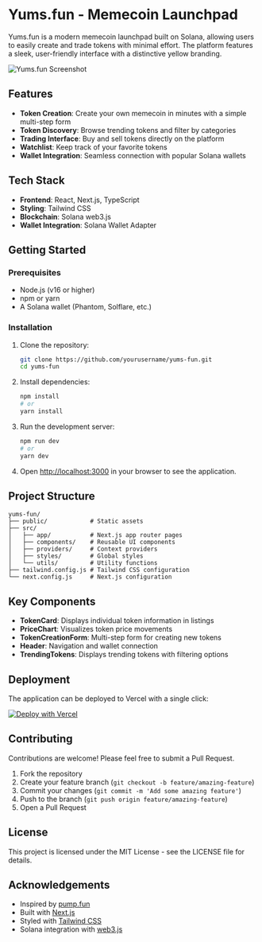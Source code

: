 # Yums.fun - Memecoin Launchpad

Yums.fun is a modern memecoin launchpad built on Solana, allowing users to easily create and trade tokens with minimal effort. The platform features a sleek, user-friendly interface with a distinctive yellow branding.

![Yums.fun Screenshot](https://placeholder.com/yums-screenshot.png)

## Features

- **Token Creation**: Create your own memecoin in minutes with a simple multi-step form
- **Token Discovery**: Browse trending tokens and filter by categories
- **Trading Interface**: Buy and sell tokens directly on the platform
- **Watchlist**: Keep track of your favorite tokens
- **Wallet Integration**: Seamless connection with popular Solana wallets

## Tech Stack

- **Frontend**: React, Next.js, TypeScript
- **Styling**: Tailwind CSS
- **Blockchain**: Solana web3.js
- **Wallet Integration**: Solana Wallet Adapter

## Getting Started

### Prerequisites

- Node.js (v16 or higher)
- npm or yarn
- A Solana wallet (Phantom, Solflare, etc.)

### Installation

1. Clone the repository:
   ```bash
   git clone https://github.com/yourusername/yums-fun.git
   cd yums-fun
   ```

2. Install dependencies:
   ```bash
   npm install
   # or
   yarn install
   ```

3. Run the development server:
   ```bash
   npm run dev
   # or
   yarn dev
   ```

4. Open [http://localhost:3000](http://localhost:3000) in your browser to see the application.

## Project Structure

```
yums-fun/
├── public/            # Static assets
├── src/
│   ├── app/           # Next.js app router pages
│   ├── components/    # Reusable UI components
│   ├── providers/     # Context providers
│   ├── styles/        # Global styles
│   └── utils/         # Utility functions
├── tailwind.config.js # Tailwind CSS configuration
└── next.config.js     # Next.js configuration
```

## Key Components

- **TokenCard**: Displays individual token information in listings
- **PriceChart**: Visualizes token price movements
- **TokenCreationForm**: Multi-step form for creating new tokens
- **Header**: Navigation and wallet connection
- **TrendingTokens**: Displays trending tokens with filtering options

## Deployment

The application can be deployed to Vercel with a single click:

[![Deploy with Vercel](https://vercel.com/button)](https://vercel.com/new/clone?repository-url=https%3A%2F%2Fgithub.com%2Fyourusername%2Fyums-fun)

## Contributing

Contributions are welcome! Please feel free to submit a Pull Request.

1. Fork the repository
2. Create your feature branch (`git checkout -b feature/amazing-feature`)
3. Commit your changes (`git commit -m 'Add some amazing feature'`)
4. Push to the branch (`git push origin feature/amazing-feature`)
5. Open a Pull Request

## License

This project is licensed under the MIT License - see the LICENSE file for details.

## Acknowledgements

- Inspired by [pump.fun](https://pump.fun)
- Built with [Next.js](https://nextjs.org/)
- Styled with [Tailwind CSS](https://tailwindcss.com/)
- Solana integration with [web3.js](https://solana-labs.github.io/solana-web3.js/)
